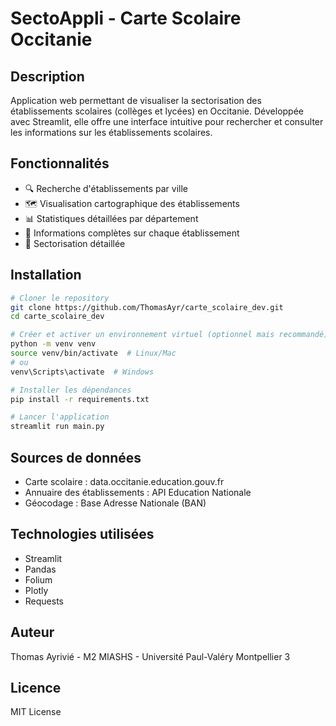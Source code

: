 # SectoAppli - Carte Scolaire Occitanie

## Description
Application web permettant de visualiser la sectorisation des établissements scolaires (collèges et lycées) en Occitanie. Développée avec Streamlit, elle offre une interface intuitive pour rechercher et consulter les informations sur les établissements scolaires.

## Fonctionnalités
- 🔍 Recherche d'établissements par ville
- 🗺️ Visualisation cartographique des établissements
- 📊 Statistiques détaillées par département
- 🏫 Informations complètes sur chaque établissement
- 📍 Sectorisation détaillée

## Installation

```bash
# Cloner le repository
git clone https://github.com/ThomasAyr/carte_scolaire_dev.git
cd carte_scolaire_dev

# Créer et activer un environnement virtuel (optionnel mais recommandé)
python -m venv venv
source venv/bin/activate  # Linux/Mac
# ou
venv\Scripts\activate  # Windows

# Installer les dépendances
pip install -r requirements.txt

# Lancer l'application
streamlit run main.py
```

## Sources de données
- Carte scolaire : data.occitanie.education.gouv.fr
- Annuaire des établissements : API Education Nationale
- Géocodage : Base Adresse Nationale (BAN)

## Technologies utilisées
- Streamlit
- Pandas
- Folium
- Plotly
- Requests

## Auteur
Thomas Ayrivié - M2 MIASHS - Université Paul-Valéry Montpellier 3

## Licence
MIT License
